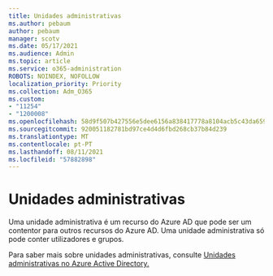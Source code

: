 ```yaml
---
title: Unidades administrativas
ms.author: pebaum
author: pebaum
manager: scotv
ms.date: 05/17/2021
ms.audience: Admin
ms.topic: article
ms.service: o365-administration
ROBOTS: NOINDEX, NOFOLLOW
localization_priority: Priority
ms.collection: Adm_O365
ms.custom:
- "11254"
- "1200008"
ms.openlocfilehash: 58d9f507b427556e5dee6156a838417778a8104acb5c43da659749fb738bd6eb
ms.sourcegitcommit: 920051182781bd97ce4d4d6fbd268cb37b84d239
ms.translationtype: MT
ms.contentlocale: pt-PT
ms.lasthandoff: 08/11/2021
ms.locfileid: "57882898"
---
```

# <a name="administrative-units"></a>Unidades administrativas

Uma unidade administrativa é um recurso do Azure AD que pode ser um contentor para outros recursos do Azure AD. Uma unidade administrativa só pode conter utilizadores e grupos.

Para saber mais sobre unidades administrativas, consulte [Unidades administrativas no Azure Active Directory.](https://docs.microsoft.com/azure/active-directory/roles/administrative-units)